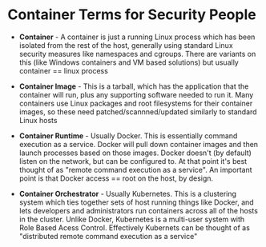 # Container Terms for Security People

* **Container** - A container is just a running Linux process which has been isolated from the rest of the host, generally using standard Linux security measures like namespaces and cgroups. There are variants on this (like Windows containers and VM based solutions) but usually container == linux process

* **Container Image** - This is a tarball, which has the application that the container will run, plus any supporting software needed to run it. Many containers use Linux packages and root filesystems for their container images, so these need patched/scannned/updated similarly to standard Linux hosts

* **Container Runtime** - Usually Docker. This is essentially command execution as a service. Docker will pull down container images and then launch processes based on those images. Docker doesn't (by default) listen on the network, but can be configured to. At that point it's best thought of as "remote command execution as a service". An important point is that Docker access == root on the host, by design.

* **Container Orchestrator** - Usually Kubernetes. This is a clustering system which ties together sets of host running things like Docker, and lets developers and administrators run containers across all of the hosts in the cluster. Unlike Docker, Kubernetes is a multi-user system with Role Based Acess Control. Effectively Kubernets can be thought of as "distributed remote command execution as a service"
